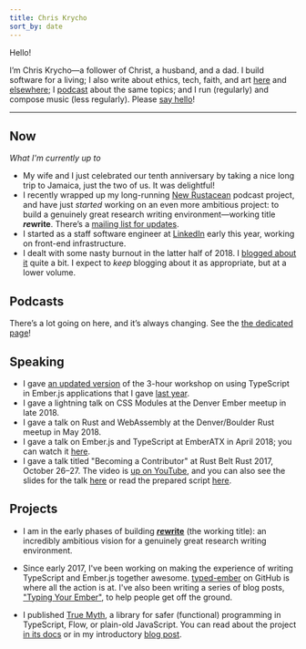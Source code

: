 ```yaml
---
title: Chris Krycho
sort_by: date
---
```


Hello!

I’m Chris Krycho—a follower of Christ, a husband, and a dad. I build software for a living; I also write about ethics, tech, faith, and art [here] and [elsewhere]; I [podcast] about the same topics; and I run (regularly) and compose music (less regularly). Please [say hello]!

[here]: /writing
[elsewhere]: /elsewhere
[podcast]: /podcasting
[say hello]: mailto:hello@chriskrycho.com

---

## Now

<p><i class='editorial'>What I'm currently up to</i></p>

* My wife and I just celebrated our tenth anniversary by taking a nice long trip to Jamaica, just the two of us. It was delightful!
* I recently wrapped up my long-running [New Rustacean](https://newrustacean.com) podcast project, and have just *started* working on an even more ambitious project: to build a genuinely great research writing environment—working title ***re*write**. There’s a [mailing list for updates][rewrite].
* I started as a staff software engineer at [LinkedIn] early this year, working on front-end infrastructure.
* I dealt with some nasty burnout in the latter half of 2018. I [blogged about it][burnout] quite a bit. I expect to *keep* blogging about it as appropriate, but at a lower volume.

[rewrite]: https://buttondown.email/rewrite
[burnout]: https://www.chriskrycho.com/burnout
[LinkedIn]: https://linkedin.com

## Podcasts

There’s a lot going on here, and it’s always changing. See the [the dedicated page](/podcasts.html)!

## Speaking

* I gave [an updated version](https://emberconf.com/speakers.html#chris-krycho) of the 3-hour workshop on using TypeScript in Ember.js applications that I gave [last year](https://2018.emberconf.com/speakers.html#chris-krycho).
* I gave a lightning talk on <abbr>CSS</abbr> Modules at the Denver Ember meetup in late 2018.
* I gave a talk on Rust and WebAssembly at the Denver/Boulder Rust meetup in May 2018.
* I gave a talk on Ember.js and TypeScript at EmberATX in April 2018; you can watch it [here](https://www.youtube.com/watch?v=fFzxbBrvytU).
* I gave a talk titled "Becoming a Contributor" at Rust Belt Rust 2017, October 26–27. The video is [up on YouTube](https://www.youtube.com/watch?v=Abu2BNixXak), and you can also see the slides for the talk [here](/talks/rust-belt-rust/) or read the prepared script [here](/2017/becoming-a-contributor.html).

## Projects

* I am in the early phases of building [***re*write**][rewrite] (the working title): an incredibly ambitious vision for a genuinely great research writing environment.

* Since early 2017, I've been working on making the experience of writing TypeScript and Ember.js together awesome. [typed-ember](https://github.com/typed-ember) on GitHub is where all the action is at. I've also been writing a series of blog posts, ["Typing Your Ember"](http://www.chriskrycho.com/typing-your-ember/), to help people get off the ground.

* I published [True Myth](https://github.com/chriskrycho/true-myth), a library for safer (functional) programming in TypeScript, Flow, or plain-old JavaScript. You can read about the project [in its docs](https://true-myth.js.org) or in my introductory [blog post](http://www.chriskrycho.com/2017/announcing-true-myth-10.html).